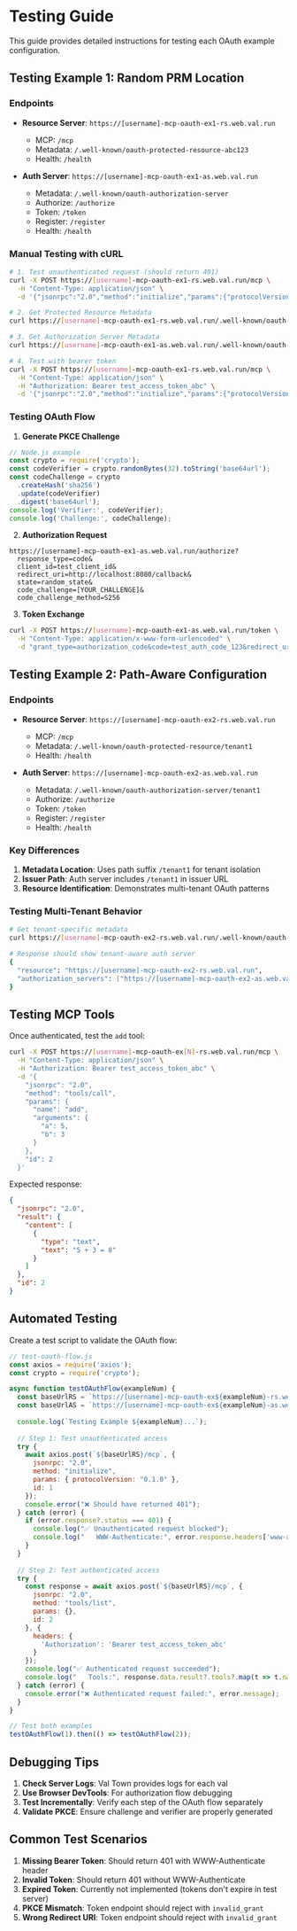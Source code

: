 # Testing Guide

This guide provides detailed instructions for testing each OAuth example configuration.

## Testing Example 1: Random PRM Location

### Endpoints

- **Resource Server**: `https://[username]-mcp-oauth-ex1-rs.web.val.run`
  - MCP: `/mcp`
  - Metadata: `/.well-known/oauth-protected-resource-abc123`
  - Health: `/health`

- **Auth Server**: `https://[username]-mcp-oauth-ex1-as.web.val.run`
  - Metadata: `/.well-known/oauth-authorization-server`
  - Authorize: `/authorize`
  - Token: `/token`
  - Register: `/register`
  - Health: `/health`

### Manual Testing with cURL

```bash
# 1. Test unauthenticated request (should return 401)
curl -X POST https://[username]-mcp-oauth-ex1-rs.web.val.run/mcp \
  -H "Content-Type: application/json" \
  -d '{"jsonrpc":"2.0","method":"initialize","params":{"protocolVersion":"0.1.0"},"id":1}'

# 2. Get Protected Resource Metadata
curl https://[username]-mcp-oauth-ex1-rs.web.val.run/.well-known/oauth-protected-resource-abc123

# 3. Get Authorization Server Metadata
curl https://[username]-mcp-oauth-ex1-as.web.val.run/.well-known/oauth-authorization-server

# 4. Test with bearer token
curl -X POST https://[username]-mcp-oauth-ex1-rs.web.val.run/mcp \
  -H "Content-Type: application/json" \
  -H "Authorization: Bearer test_access_token_abc" \
  -d '{"jsonrpc":"2.0","method":"initialize","params":{"protocolVersion":"0.1.0"},"id":1}'
```

### Testing OAuth Flow

1. **Generate PKCE Challenge**
```javascript
// Node.js example
const crypto = require('crypto');
const codeVerifier = crypto.randomBytes(32).toString('base64url');
const codeChallenge = crypto
  .createHash('sha256')
  .update(codeVerifier)
  .digest('base64url');
console.log('Verifier:', codeVerifier);
console.log('Challenge:', codeChallenge);
```

2. **Authorization Request**
```
https://[username]-mcp-oauth-ex1-as.web.val.run/authorize?
  response_type=code&
  client_id=test_client_id&
  redirect_uri=http://localhost:8080/callback&
  state=random_state&
  code_challenge=[YOUR_CHALLENGE]&
  code_challenge_method=S256
```

3. **Token Exchange**
```bash
curl -X POST https://[username]-mcp-oauth-ex1-as.web.val.run/token \
  -H "Content-Type: application/x-www-form-urlencoded" \
  -d "grant_type=authorization_code&code=test_auth_code_123&redirect_uri=http://localhost:8080/callback&code_verifier=[YOUR_VERIFIER]"
```

## Testing Example 2: Path-Aware Configuration

### Endpoints

- **Resource Server**: `https://[username]-mcp-oauth-ex2-rs.web.val.run`
  - MCP: `/mcp`
  - Metadata: `/.well-known/oauth-protected-resource/tenant1`
  - Health: `/health`

- **Auth Server**: `https://[username]-mcp-oauth-ex2-as.web.val.run`
  - Metadata: `/.well-known/oauth-authorization-server/tenant1`
  - Authorize: `/authorize`
  - Token: `/token`
  - Register: `/register`
  - Health: `/health`

### Key Differences

1. **Metadata Location**: Uses path suffix `/tenant1` for tenant isolation
2. **Issuer Path**: Auth server includes `/tenant1` in issuer URL
3. **Resource Identification**: Demonstrates multi-tenant OAuth patterns

### Testing Multi-Tenant Behavior

```bash
# Get tenant-specific metadata
curl https://[username]-mcp-oauth-ex2-rs.web.val.run/.well-known/oauth-protected-resource/tenant1

# Response should show tenant-aware auth server
{
  "resource": "https://[username]-mcp-oauth-ex2-rs.web.val.run",
  "authorization_servers": ["https://[username]-mcp-oauth-ex2-as.web.val.run/tenant1"]
}
```

## Testing MCP Tools

Once authenticated, test the `add` tool:

```bash
curl -X POST https://[username]-mcp-oauth-ex[N]-rs.web.val.run/mcp \
  -H "Content-Type: application/json" \
  -H "Authorization: Bearer test_access_token_abc" \
  -d '{
    "jsonrpc": "2.0",
    "method": "tools/call",
    "params": {
      "name": "add",
      "arguments": {
        "a": 5,
        "b": 3
      }
    },
    "id": 2
  }'
```

Expected response:
```json
{
  "jsonrpc": "2.0",
  "result": {
    "content": [
      {
        "type": "text",
        "text": "5 + 3 = 8"
      }
    ]
  },
  "id": 2
}
```

## Automated Testing

Create a test script to validate the OAuth flow:

```javascript
// test-oauth-flow.js
const axios = require('axios');
const crypto = require('crypto');

async function testOAuthFlow(exampleNum) {
  const baseUrlRS = `https://[username]-mcp-oauth-ex${exampleNum}-rs.web.val.run`;
  const baseUrlAS = `https://[username]-mcp-oauth-ex${exampleNum}-as.web.val.run`;
  
  console.log(`Testing Example ${exampleNum}...`);
  
  // Step 1: Test unauthenticated access
  try {
    await axios.post(`${baseUrlRS}/mcp`, {
      jsonrpc: "2.0",
      method: "initialize",
      params: { protocolVersion: "0.1.0" },
      id: 1
    });
    console.error("❌ Should have returned 401");
  } catch (error) {
    if (error.response?.status === 401) {
      console.log("✅ Unauthenticated request blocked");
      console.log("   WWW-Authenticate:", error.response.headers['www-authenticate']);
    }
  }
  
  // Step 2: Test authenticated access
  try {
    const response = await axios.post(`${baseUrlRS}/mcp`, {
      jsonrpc: "2.0",
      method: "tools/list",
      params: {},
      id: 2
    }, {
      headers: {
        'Authorization': 'Bearer test_access_token_abc'
      }
    });
    console.log("✅ Authenticated request succeeded");
    console.log("   Tools:", response.data.result?.tools?.map(t => t.name));
  } catch (error) {
    console.error("❌ Authenticated request failed:", error.message);
  }
}

// Test both examples
testOAuthFlow(1).then(() => testOAuthFlow(2));
```

## Debugging Tips

1. **Check Server Logs**: Val Town provides logs for each val
2. **Use Browser DevTools**: For authorization flow debugging
3. **Test Incrementally**: Verify each step of the OAuth flow separately
4. **Validate PKCE**: Ensure challenge and verifier are properly generated

## Common Test Scenarios

1. **Missing Bearer Token**: Should return 401 with WWW-Authenticate header
2. **Invalid Token**: Should return 401 without WWW-Authenticate
3. **Expired Token**: Currently not implemented (tokens don't expire in test server)
4. **PKCE Mismatch**: Token endpoint should reject with `invalid_grant`
5. **Wrong Redirect URI**: Token endpoint should reject with `invalid_grant`